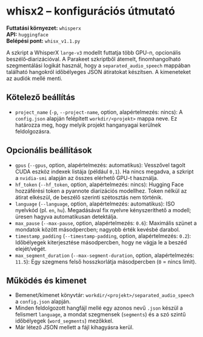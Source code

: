 # whisx2 – konfigurációs útmutató

**Futtatási környezet:** `whisperx`  
**API:** `huggingface`  
**Belépési pont:** `whisx_v1.1.py`

A szkript a WhisperX `large-v3` modellt futtatja több GPU-n, opcionális beszélő‑diarizációval. A Parakeet szkriptből átemelt, finomhangolható szegmentálási logikát használ, hogy a `separated_audio_speech` mappában található hangokról időbélyeges JSON átiratokat készítsen. A kimeneteket az audiók mellé menti.

## Kötelező beállítás
- `project_name` (`-p`, `--project-name`, option, alapértelmezés: nincs): A `config.json` alapján felépített `workdir/<projekt>` mappa neve. Ez határozza meg, hogy melyik projekt hanganyagai kerülnek feldolgozásra.

## Opcionális beállítások
- `gpus` (`--gpus`, option, alapértelmezés: automatikus): Vesszővel tagolt CUDA eszköz indexek listája (például `0,1`). Ha nincs megadva, a szkript a `nvidia-smi` alapján az összes elérhető GPU-t használja.
- `hf_token` (`--hf_token`, option, alapértelmezés: nincs): Hugging Face hozzáférési token a pyannote diarizációs modellhez. Token nélkül az átirat elkészül, de beszélő szerinti szétosztás nem történik.
- `language` (`--language`, option, alapértelmezés: automatikus): ISO nyelvkód (pl. `en`, `hu`). Megadásával fix nyelvre kényszeríthető a modell; üresen hagyva automatikusan detektálja.
- `max_pause` (`--max-pause`, option, alapértelmezés: `0.6`): Maximális szünet a mondatok között másodpercben; nagyobb érték kevésbé darabol.
- `timestamp_padding` (`--timestamp-padding`, option, alapértelmezés: `0.2`): Időbélyegek kiterjesztése másodpercben, hogy ne vágja le a beszéd elejét/végét.
- `max_segment_duration` (`--max-segment-duration`, option, alapértelmezés: `11.5`): Egy szegmens felső hosszkorlátja másodpercben (`0` = nincs limit).

## Működés és kimenet
- Bemenet/kimenet könyvtár: `workdir/<projekt>/separated_audio_speech` a `config.json` alapján.
- Minden feldolgozott hangfájl mellé egy azonos nevű `.json` készül a felismert `language`, a mondat szegmensek (`segments`) és a szó szintű időbélyegek (`word_segments`) mezőkkel.
- Már létező JSON mellett a fájl kihagyásra kerül.

